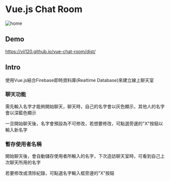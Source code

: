# Vue.js Chat Room

![home](https://i.imgur.com/0eMNXEY.png)

## Demo

https://vii120.github.io/vue-chat-room/dist/

## Intro

使用Vue.js結合Firebase即時資料庫(Realtime Database)來建立線上聊天室

### 聊天功能

需先輸入名字才能夠開始聊天，聊天時，自己的名字會以灰色顯示，其他人的名字會以深藍色顯示

一旦開始聊天後，名字會預設為不可修改，若想要修改，可點選旁邊的"X"按鈕以輸入新名字


### 暫存使用者名稱

開始聊天後，會自動儲存使用者所輸入的名字，下次造訪聊天室時，可看到自己上次聊天所用的名字

若要修改或清除紀錄，可點選名字輸入框旁邊的"X"按鈕
